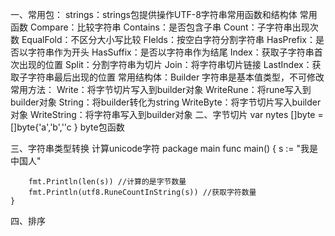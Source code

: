 一、常用包：
    strings：strings包提供操作UTF-8字符串常用函数和结构体
    常用函数
        Compare：比较字符串
        Contains：是否包含子串
        Count：子字符串出现次数
        EqualFold：不区分大小写比较
        FIelds：按空白字符分割字符串
        HasPrefix：是否以字符串作为开头
        HasSuffix：是否以字符串作为结尾
        Index：获取子字符串首次出现的位置
        Split：分割字符串为切片
        Join：将字符串切片链接
        LastIndex：获取子字符串最后出现的位置
    常用结构体：Builder
        字符串是基本值类型，不可修改
    常用方法：
        Write：将字节切片写入到builder对象
        WriteRune：将rune写入到builder对象
        String：将builder转化为string
        WriteByte：将字节切片写入builder对象
        WriteString：将字符串写入到builder对象
二、字节切片
    var nytes []byte = []byte{'a','b',''c }
    byte包函数

三、字符串类型转换
    计算unicode字符
    package main
    func main() {
        s := "我是中国人"

        fmt.Println(len(s)) //计算的是字节数量
        fmt.Println(utf8.RuneCountInString(s)) //获取字符数量
    }
四、排序
    